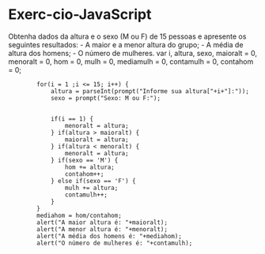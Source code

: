 # Exerc-cio-JavaScript
Obtenha dados da altura e o sexo (M ou F) de 15 pessoas e apresente os seguintes resultados:  - A maior e a menor altura do grupo; - A média de altura dos homens; - O número de mulheres.
var i, altura, sexo, maioralt = 0, menoralt = 0, hom = 0, mulh = 0, mediamulh = 0, contamulh = 0, contahom = 0;

            for(i = 1 ;i <= 15; i++) {        
                altura = parseInt(prompt("Informe sua altura["+i+"]:"));
                sexo = prompt("Sexo: M ou F:");


                if(i == 1) {
                    menoralt = altura;
                } if(altura > maioralt) { 
                    maioralt = altura;
                } if(altura < menoralt) { 
                    menoralt = altura;
                } if(sexo == 'M') {
                    hom += altura;
                    contahom++;
                } else if(sexo == 'F') {
                    mulh += altura;
                    contamulh++;
                }
            }
            mediahom = hom/contahom;
            alert("A maior altura é: "+maioralt); 
            alert("A menor altura é: "+menoralt);
            alert("A média dos homens é: "+mediahom);
            alert("O número de mulheres é: "+contamulh);
